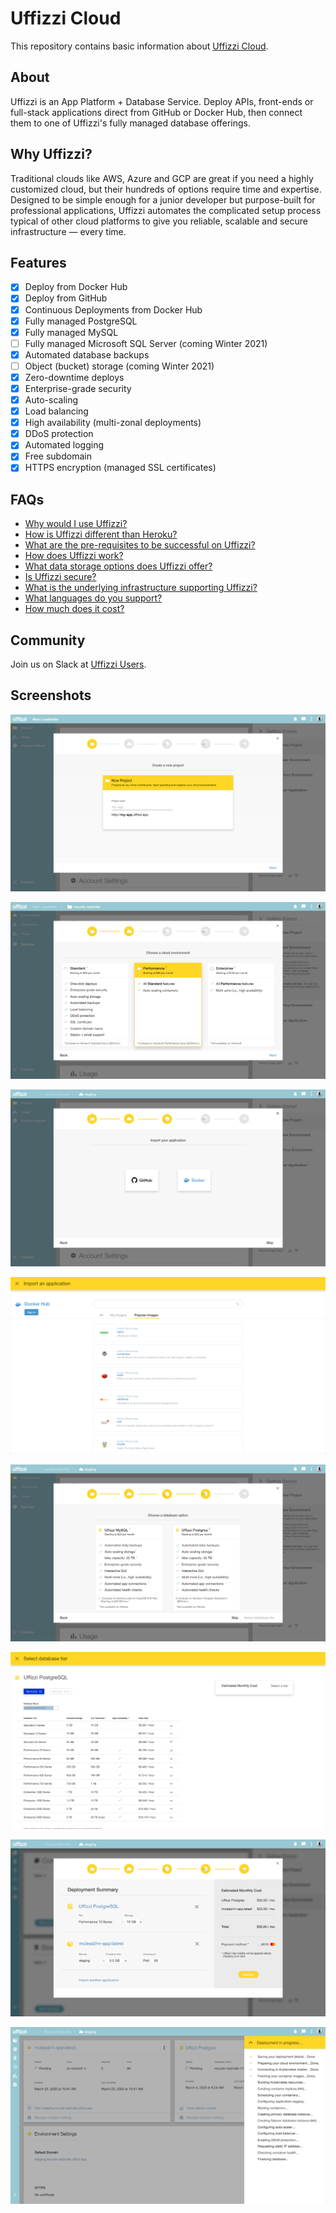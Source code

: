 # Uffizzi Cloud
This repository contains basic information about [Uffizzi Cloud](https://uffizzi.cloud).

## About
Uffizzi is an App Platform + Database Service. Deploy APIs, front-ends or full-stack applications direct from GitHub or Docker Hub, then connect them to one of Uffizzi's fully managed database offerings.

## Why Uffizzi?
Traditional clouds like AWS, Azure and GCP are great if you need a highly customized cloud, but their hundreds of options require time and expertise. Designed to be simple enough for a junior developer but purpose-built for professional applications, Uffizzi automates the complicated setup process typical of other cloud platforms to give you reliable, scalable and secure infrastructure — every time.

## Features
- [x] Deploy from Docker Hub
- [x] Deploy from GitHub
- [x] Continuous Deployments from Docker Hub
- [x] Fully managed PostgreSQL
- [x] Fully managed MySQL
- [ ] Fully managed Microsoft SQL Server (coming Winter 2021)
- [x] Automated database backups
- [ ] Object (bucket) storage (coming Winter 2021)
- [x] Zero-downtime deploys
- [x] Enterprise-grade security
- [x] Auto-scaling
- [x] Load balancing
- [x] High availability (multi-zonal deployments)
- [x] DDoS protection
- [x] Automated logging
- [x] Free subdomain
- [x] HTTPS encryption (managed SSL certificates)

## FAQs
- [Why would I use Uffizzi?](https://github.com/UffizziCloud/about-uffizzi/blob/master/faqs.md#why-would-i-use-uffizzi)
- [How is Uffizzi different than Heroku?](https://github.com/UffizziCloud/about-uffizzi/blob/master/faqs.md#how-is-uffizzi-different-than-heroku)
- [What are the pre-requisites to be successful on Uffizzi?](https://github.com/UffizziCloud/about-uffizzi/blob/master/faqs.md#what-are-the-pre-requisites-to-be-successful-on-uffizzi)
- [How does Uffizzi work?](https://github.com/UffizziCloud/about-uffizzi/blob/master/faqs.md#how-does-uffizzi-work)
- [What data storage options does Uffizzi offer?](https://github.com/UffizziCloud/about-uffizzi/blob/master/faqs.md#what-data-storage-options-does-uffizzi-offer)
- [Is Uffizzi secure?](https://github.com/UffizziCloud/about-uffizzi/blob/master/faqs.md#is-uffizzi-secure)
- [What is the underlying infrastructure supporting Uffizzi?](https://github.com/UffizziCloud/about-uffizzi/blob/master/faqs.md#what-is-the-underlying-infrastructure-supporting-uffizzi)
- [What languages do you support?](https://github.com/UffizziCloud/about-uffizzi/blob/master/faqs.md#what-languages-do-you-support)
- [How much does it cost?](https://github.com/UffizziCloud/about-uffizzi/blob/master/faqs.md#how-much-does-it-cost)

## Community
Join us on Slack at [Uffizzi Users](https://join.slack.com/t/uffizzi/shared_invite/zt-ffr4o3x0-J~0yVT6qgFV~wmGm19Ux9A).

## Screenshots
![Create Project](screenshots/create-project.png)

![Cloud Environment](screenshots/cloud-environment.png)

![Import Application](screenshots/import-application.png)

![Docker Search](screenshots/docker-search.png)

![Database Options](screenshots/database-options.png)

![Database Tier](screenshots/database-tier.png)

![Deployment Summary](screenshots/deployment-summary-modal.png)

![Deployment in Progress](screenshots/deployment-in-progress.png)
